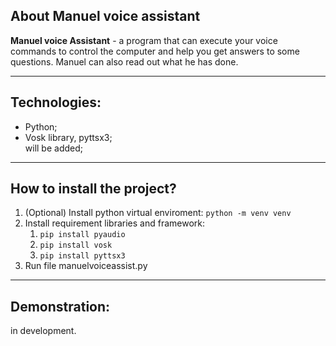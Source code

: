 <h2>About Manuel voice assistant</h2>
<strong>Manuel voice Assistant</strong> - a program that can execute your voice commands to control the computer and help you get answers to some questions. Manuel can also read out what he has done.

<hr>

<h2>Technologies:</h2>
<ul>
  <li>Python;</li>
  <li>Vosk library, pyttsx3;</li>
  will be added;
</ul>

<hr>

<h2>How to install the project?</h2>
<ol>
  <li>(Optional) Install python virtual enviroment: <code>python -m venv venv</code></li>
  <li>Install requirement libraries and framework:
    <ol>
      <li><code>pip install pyaudio</code></li>
      <li><code>pip install vosk</code></li>
      <li><code>pip install pyttsx3</code></li>
    </ol>
  <li>Run file manuelvoiceassist.py</code></li>
</ol>

<hr>

<h2>Demonstration:</h2>
in development.
